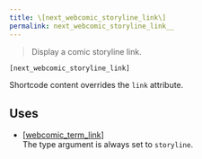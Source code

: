 ```yaml
---
title: \[next_webcomic_storyline_link\]
permalink: next_webcomic_storyline_link__
---
```


> Display a comic storyline link.

```php
[next_webcomic_storyline_link]
```

Shortcode content overrides the `link` attribute.

## Uses
- [[webcomic_term_link]](webcomic_term_link__)  
The type argument is always set to `storyline`.
